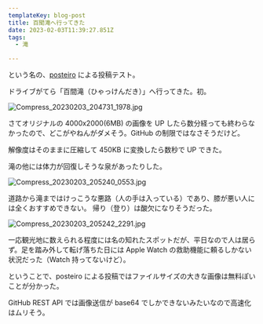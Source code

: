 ```yaml
---
templateKey: blog-post
title: 百聞滝へ行ってきた
date: 2023-02-03T11:39:27.851Z
tags: 
  - 滝

---
```

という名の、[posteiro](https://amay077.github.io/posteiro/) による投稿テスト。

ドライブがてら「百間滝（ひゃっけんだき）」へ行ってきた。初。

![Compress_20230203_204731_1978.jpg](https://raw.githubusercontent.com/amay077/gatsby-starter-netlify-cms/master/src/img/2023-02-03-01GRBHPYVKG90XQ5PN11MYXHEA.png)

さてオリジナルの 4000x2000(6MB) の画像を UP したら数分経っても終わらなかったので、どこがやねんがダメそう。GitHub の制限ではなさそうだけど。

解像度はそのままに圧縮して 450KB に変換したら数秒で UP できた。

滝の他には体力が回復しそうな泉があったりした。

![Compress_20230203_205240_0553.jpg](https://raw.githubusercontent.com/amay077/gatsby-starter-netlify-cms/master/src/img/2023-02-03-01GRBHZ3DG3A5VXG92J1RPQ6CZ.png)

道路から滝まではけっこうな悪路（人の手は入っている）であり、膝が悪い人には全くおすすめできない。
帰り（登り）は酸欠になりそうだった。

![Compress_20230203_205242_2291.jpg](https://raw.githubusercontent.com/amay077/gatsby-starter-netlify-cms/master/src/img/2023-02-03-01GRBJ6YCV0BE3YMKWMJG4A7M1.png)

一応観光地に数えられる程度には名の知れたスポットだが、平日なので人は居らず。足を踏み外して転げ落ちた日には Apple Watch の救助機能に頼るしかない状況だった（Watch 持ってないけど）。

ということで、posteiro による投稿ではファイルサイズの大きな画像は無料ぽいことが分かった。

GitHub REST API では画像送信が base64  でしかできないみたいなので高速化はムリそう。